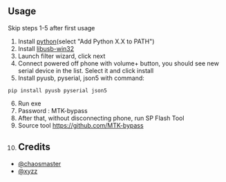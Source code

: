 ## Usage
Skip steps 1-5 after first usage

1. Install [python](https://www.python.org/downloads)(select "Add Python X.X to PATH")
2. Install [libusb-win32](https://sourceforge.net/projects/libusb-win32/files/libusb-win32-releases/1.2.6.0/libusb-win32-devel-filter-1.2.6.0.exe/download)
3. Launch filter wizard, click next
4. Connect powered off phone with volume+ button, you should see new serial device in the list. Select it and click install
5. Install pyusb, pyserial, json5 with command:
```
pip install pyusb pyserial json5
```
6. Run exe
7. Password : MTK-bypass
8. After that, without disconnecting phone, run SP Flash Tool
9. Source tool https://github.com/MTK-bypass
10. ## Credits
- [@chaosmaster](https://github.com/chaosmaster)
- [@xyzz](https://github.com/xyzz)
